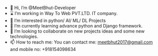 - 👋 Hi, I’m @MeetBhut-Developer
- ⌛  I’m working in Way To Web PVT.LTD. IT company.
- 👀 I’m interested in python/ AI/ ML/ DL Projects
- 🌱 I’m currently learning advance python and Django framework.
- 💞️ I’m looking to collaborate on new projects ideas and some new technologies.
- 📫 How to reach me: You can contact me: meetbhut2017@gmail.com and mobile no: +918154098634

